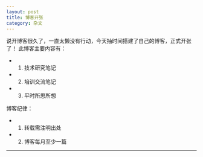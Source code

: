 ```yaml
---
layout: post
title: 博客开张
category: 杂文
---
```

说开博客很久了，一直太懒没有行动，今天抽时间搭建了自己的博客，正式开张了！
此博客主要内容有： 
+ 1. 技术研究笔记
+ 2. 培训交流笔记
+ 3. 平时所思所想

博客纪律：
+ 1. 转载需注明出处
+ 2. 博客每月至少一篇

****

